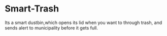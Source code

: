 # Smart-Trash
Its a smart dustbin,which opens its lid when you want to through trash, and sends alert to municipality before it gets full.
